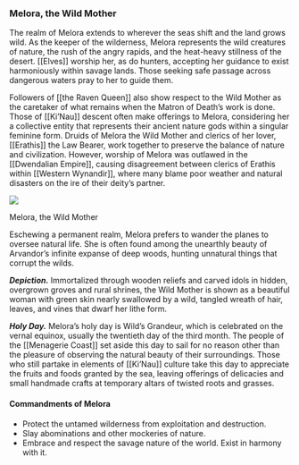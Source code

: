 ### Melora, the Wild Mother

The realm of Melora extends to wherever the seas shift and the land grows wild. As the keeper of the wilderness, Melora represents the wild creatures of nature, the rush of the angry rapids, and the heat-heavy stillness of the desert. [[Elves]] worship her, as do hunters, accepting her guidance to exist harmoniously within savage lands. Those seeking safe passage across dangerous waters pray to her to guide them.

Followers of [[the Raven Queen]] also show respect to the Wild Mother as the caretaker of what remains when the Matron of Death’s work is done. Those of [[Ki’Nau]] descent often make offerings to Melora, considering her a collective entity that represents their ancient nature gods within a singular feminine form. Druids of Melora the Wild Mother and clerics of her lover, [[Erathis]] the Law Bearer, work together to preserve the balance of nature and civilization. However, worship of Melora was outlawed in the [[Dwendalian Empire]], causing disagreement between clerics of Erathis within [[Western Wynandir]], where many blame poor weather and natural disasters on the ire of their deity’s partner.

[![](https://media.dndbeyond.com/compendium-images/egtw/yDOyqyOocErRgYJK/01-11.png)](https://media.dndbeyond.com/compendium-images/egtw/yDOyqyOocErRgYJK/01-11.png)

Melora, the Wild Mother

Eschewing a permanent realm, Melora prefers to wander the planes to oversee natural life. She is often found among the unearthly beauty of Arvandor’s infinite expanse of deep woods, hunting unnatural things that corrupt the wilds.

**_Depiction._** Immortalized through wooden reliefs and carved idols in hidden, overgrown groves and rural shrines, the Wild Mother is shown as a beautiful woman with green skin nearly swallowed by a wild, tangled wreath of hair, leaves, and vines that dwarf her lithe form.

**_Holy Day._** Melora’s holy day is Wild’s Grandeur, which is celebrated on the vernal equinox, usually the twentieth day of the third month. The people of the [[Menagerie Coast]] set aside this day to sail for no reason other than the pleasure of observing the natural beauty of their surroundings. Those who still partake in elements of [[Ki’Nau]] culture take this day to appreciate the fruits and foods granted by the sea, leaving offerings of delicacies and small handmade crafts at temporary altars of twisted roots and grasses.

#### Commandments of Melora

-   Protect the untamed wilderness from exploitation and destruction.
-   Slay abominations and other mockeries of nature.
-   Embrace and respect the savage nature of the world. Exist in harmony with it.